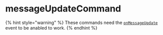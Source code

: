 # messageUpdateCommand

{% hint style="warning" %}
These commands need the [`onMessageUpdate`](../guides/client-events.md) event to be anabled to work.
{% endhint %}

